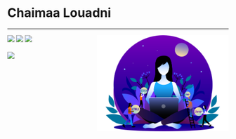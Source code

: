 # Chaimaa Louadni


---

<img
  align="right"
  width="300px"
  src="./me.png"
/>

<span align="left">
  <a style="text-decoration: none;" href="https://www.linkedin.com/in/chaimaa-louadni-3b002621a">
    <img src="https://img.shields.io/badge/-Chaimaa_LOUADNI-blue?style=flat-square&logo=Linkedin&logoColor=white&link=https://www.linkedin.com/in/chaimaa-louadni-3b002621a" />
  </a>
  <a style="text-decoration: none;" href="mailto:louadnichaima@gmail.com">
    <img src="https://img.shields.io/badge/-louadnichaima@gmail.com-c14438?style=flat-square&logo=Gmail&logoColor=white&link=mailto:louadnichaima@gmail.com" />
  </a>
  <a style="text-decoration: none;" href="https://github.com/ChaimaaLou">
    <img src="https://img.shields.io/github/followers/ChaimaaLou?label=Follow&style=social" />
  </a>
</span>
<br> <br>
<img
  align="center"
  src="https://github-readme-stats.vercel.app/api/top-langs/?username=ChaimaaLou&layout=compact&exclude_repo=PingMeRN&hide_border=true&bg_color=ffffff00&title_color=f65800&icon_color=32ff7b&text_color=FF7B32"
/>
